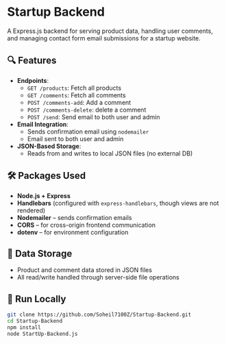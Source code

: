 # Startup Backend

A Express.js backend for serving product data, handling user comments, and managing contact form email submissions for a startup website.

## 🔍 Features

- **Endpoints**:
  - `GET /products`: Fetch all products
  - `GET /comments`: Fetch all comments
  - `POST /comments-add`: Add a comment
  - `POST /comments-delete`: delete a comment
  - `POST /send`: Send email to both user and admin
- **Email Integration**:
  - Sends confirmation email using `nodemailer`
  - Email sent to both user and admin
- **JSON-Based Storage**:
  - Reads from and writes to local JSON files (no external DB)

## 🛠️ Packages Used

- **Node.js + Express**
- **Handlebars** (configured with `express-handlebars`, though views are not rendered)
- **Nodemailer** – sends confirmation emails
- **CORS** – for cross-origin frontend communication
- **dotenv** – for environment configuration

## 📁 Data Storage

- Product and comment data stored in JSON files
- All read/write handled through server-side file operations

## 🚀 Run Locally

```bash
git clone https://github.com/Soheil7100Z/Startup-Backend.git
cd Startup-Backend
npm install
node StartUp-Backend.js
